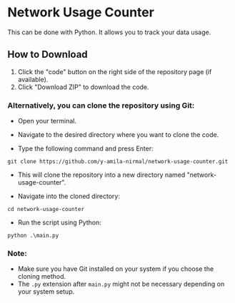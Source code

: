 # Network Usage Counter

This can be done with Python. It allows you to track your data usage.

## How to Download

1. Click the "code" button on the right side of the repository page (if available).
2. Click "Download ZIP" to download the code.

### Alternatively, you can clone the repository using Git:

- Open your terminal.

- Navigate to the desired directory where you want to clone the code.

- Type the following command and press Enter:

```shell
git clone https://github.com/y-amila-nirmal/network-usage-counter.git
```

- This will clone the repository into a new directory named "network-usage-counter".

- Navigate into the cloned directory:

```shell
cd network-usage-counter
```
- Run the script using Python:

```shell
python .\main.py
```
### Note:

- Make sure you have Git installed on your system if you choose the cloning method.
- The `.py` extension after `main.py` might not be necessary depending on your system setup.